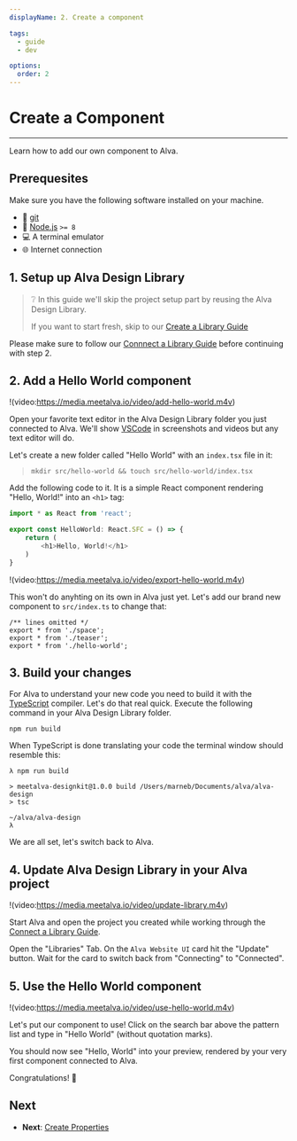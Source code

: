 ```yaml
---
displayName: 2. Create a component

tags:
  - guide
  - dev

options:
  order: 2
---
```


# Create a Component

---

Learn how to add our own component to Alva.

## Prerequesites

Make sure you have the following software 
installed on your machine.

* :evergreen_tree: [git](https://git-scm.com/downloads)
* :turtle: [Node.js](https://nodejs.org/en/) `>= 8`
* :computer: A terminal emulator 
* :globe_with_meridians: Internet connection


## 1. Setup up Alva Design Library

> ❔
> In this guide we'll skip the project setup
> part by reusing the Alva Design Library. 
>
> If you want to start fresh, skip to our [Create a Library Guide](./create-library.md)

Please make sure to follow our [Connnect a Library Guide](./library) before 
continuing with step 2.

## 2. Add a Hello World component

!(video:https://media.meetalva.io/video/add-hello-world.m4v)

Open your favorite text editor in the Alva Design Library folder you just 
connected to Alva. We'll show [VSCode](https://code.visualstudio.com/) in screenshots and videos but any text editor will do.

Let's create a new folder called "Hello World" with an `index.tsx` file in it:


> `mkdir src/hello-world && touch src/hello-world/index.tsx`

Add the following code to it. It is a simple React component rendering "Hello, World!" into an `<h1>` tag:

```ts
import * as React from 'react';

export const HelloWorld: React.SFC = () => {
	return (
		<h1>Hello, World!</h1>
	)
}
```

!(video:https://media.meetalva.io/video/export-hello-world.m4v)

This won't do anyhting on its own in Alva just yet. Let's add our brand new component to `src/index.ts` to change that:

```ts{4}
/** lines omitted */
export * from './space';
export * from './teaser';
export * from './hello-world';
```

## 3. Build your changes

For Alva to understand your new code you need to build it with the [TypeScript](https://www.typescriptlang.org/) compiler.
Let's do that real quick. Execute the following command in your Alva Design Library folder.

```
npm run build
```

When TypeScript is done translating your code the terminal window should resemble this:

```
λ npm run build

> meetalva-designkit@1.0.0 build /Users/marneb/Documents/alva/alva-design
> tsc

~/alva/alva-design
λ
```

We are all set, let's switch back to Alva.

## 4. Update Alva Design Library in your Alva project

!(video:https://media.meetalva.io/video/update-library.m4v)

Start Alva and open the project you created while working through the [Connect a Library Guide](./library). 

Open the "Libraries" Tab. On the `Alva Website UI` card hit the "Update" button. Wait for the card to switch back from "Connecting" to "Connected".


## 5. Use the Hello World component

!(video:https://media.meetalva.io/video/use-hello-world.m4v)

Let's put our component to use! Click on the search bar above
the pattern list and type in "Hello World" (without quotation marks).

You should now see "Hello, World" into your preview, rendered by your very first component connected to Alva. 

Congratulations! :tada:

## Next

* **Next**: [Create Properties](./create-properties?guides-enabled=true)
